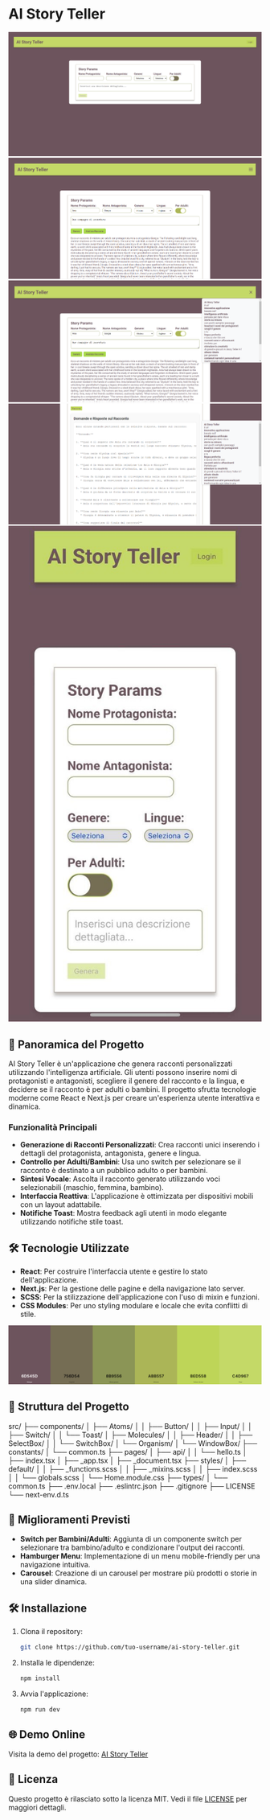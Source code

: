 # AI Story Teller

![Screenshot](./Screenshot.png)
![Screenshot2](./Screenshot2.png)
![Screenshot3](./Screenshot3.png)
![Screenshot4](./Screenshot4.png)
![Screenshot5](./Screenshot5.png)

## 🚀 Panoramica del Progetto

AI Story Teller è un'applicazione che genera racconti personalizzati utilizzando l'intelligenza artificiale. Gli utenti possono inserire nomi di protagonisti e antagonisti, scegliere il genere del racconto e la lingua, e decidere se il racconto è per adulti o bambini. Il progetto sfrutta tecnologie moderne come React e Next.js per creare un'esperienza utente interattiva e dinamica.

### Funzionalità Principali

- **Generazione di Racconti Personalizzati**: Crea racconti unici inserendo i dettagli del protagonista, antagonista, genere e lingua.
- **Controllo per Adulti/Bambini**: Usa uno switch per selezionare se il racconto è destinato a un pubblico adulto o per bambini.
- **Sintesi Vocale**: Ascolta il racconto generato utilizzando voci selezionabili (maschio, femmina, bambino).
- **Interfaccia Reattiva**: L'applicazione è ottimizzata per dispositivi mobili con un layout adattabile.
- **Notifiche Toast**: Mostra feedback agli utenti in modo elegante utilizzando notifiche stile toast.

## 🛠️ Tecnologie Utilizzate

- **React**: Per costruire l'interfaccia utente e gestire lo stato dell'applicazione.
- **Next.js**: Per la gestione delle pagine e della navigazione lato server.
- **SCSS**: Per la stilizzazione dell'applicazione con l'uso di mixin e funzioni.
- **CSS Modules**: Per uno styling modulare e locale che evita conflitti di stile.

![Create-Palette](./Create-Palette.png)

## 📂 Struttura del Progetto

src/
├── components/
│   ├── Atoms/
│   │   ├── Button/
│   │   ├── Input/
│   │   ├── Switch/
│   │   └── Toast/
│   ├── Molecules/
│   │   ├── Header/
│   │   ├── SelectBox/
│   │   └── SwitchBox/
│   └── Organism/
│       └── WindowBox/
├── constants/
│   └── common.ts
├── pages/
│   ├── api/
│   │   └── hello.ts
│   ├── index.tsx
│   ├── _app.tsx
│   ├── _document.tsx
├── styles/
│   ├── default/
│   │   ├── _functions.scss
│   │   ├── _mixins.scss
│   │   ├── index.scss
│   │   └── globals.scss
│   └── Home.module.css
├── types/
│   └── common.ts
├── .env.local
├── .eslintrc.json
├── .gitignore
├── LICENSE
└── next-env.d.ts


## 🌟 Miglioramenti Previsti

- **Switch per Bambini/Adulti**: Aggiunta di un componente switch per selezionare tra bambino/adulto e condizionare l'output dei racconti.
- **Hamburger Menu**: Implementazione di un menu mobile-friendly per una navigazione intuitiva.
- **Carousel**: Creazione di un carousel per mostrare più prodotti o storie in una slider dinamica.

## 🛠️ Installazione

1. Clona il repository:
    ```bash
    git clone https://github.com/tuo-username/ai-story-teller.git
    ```
2. Installa le dipendenze:
    ```bash
    npm install
    ```
3. Avvia l'applicazione:
    ```bash
    npm run dev
    ```

## 🌐 Demo Online

Visita la demo del progetto: [AI Story Teller](https://ai-story-teller-xi.vercel.app/)

## 📜 Licenza

Questo progetto è rilasciato sotto la licenza MIT. Vedi il file [LICENSE](./LICENSE) per maggiori dettagli.

<!--
V metodi e mixin sass
V inserire campi input -> atom
V inserire select -> atom
V inserire switch (per definire bambino/adulto e condizionare l'output) -> atom
V toast
V api browser
V hamburger menu
V carousel
 -->




